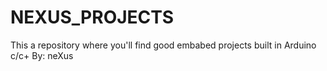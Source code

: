 # NEXUS_PROJECTS
This a repository where you'll find good embabed projects built in Arduino c/c+ By: neXus
